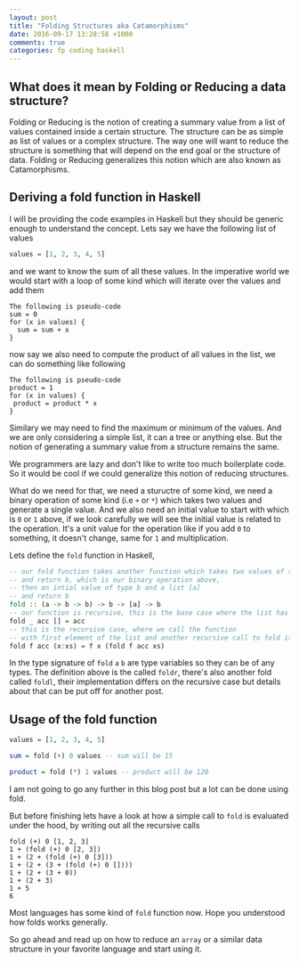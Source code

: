 ```yaml
---
layout: post
title: "Folding Structures aka Catamorphisms"
date: 2016-09-17 13:28:58 +1000
comments: true
categories: fp coding haskell
---
```


## What does it mean by Folding or Reducing a data structure?

Folding or Reducing is the notion of creating a summary value from a list of values contained inside a certain structure.
The structure can be as simple as list of values or a complex structure. The way one will want to reduce the structure is something
that will depend on the end goal or the structure of data. Folding or Reducing generalizes this notion which are also known as Catamorphisms.

<!-- more -->

## Deriving a fold function in Haskell

I will be providing the code examples in Haskell but they should be generic enough to understand the concept. Lets say we have the following list of values

```haskell
values = [1, 2, 3, 4, 5]
```
and we want to know the sum of all these values. In the imperative world we would start with a loop of some kind which will iterate over the values and add them

```
The following is pseudo-code
sum = 0
for (x in values) {
  sum = sum + x
}
```

now say we also need to compute the product of all values in the list, we can do something like following

```
The following is pseudo-code
product = 1
for (x in values) {
 product = product * x
}
```

Similary we may need to find the maximum or minimum of the values. And we are only considering a simple list, it can a tree or anything else.
But the notion of generating a summary value from a structure remains the same.

We programmers are lazy and don't like to write too much boilerplate code. So it would be cool if we could generalize this notion of reducing structures.

What do we need for that, we need a stuructre of some kind, we need a binary operation of some kind (i.e `+` or `*`) which takes two values and generate a single value.
And we also need an initial value to start with which is `0` or `1` above, if we look carefully we will see the initial value is related to the operation. It's a unit value for the
operation like if you add `0` to something, it doesn't change, same for `1` and multiplication.

Lets define the `fold` function in Haskell,

```haskell fold function
-- our fold function takes another function which takes two values of type a and b
-- and return b, which is our binary operation above,
-- then an intial value of type b and a list [a]
-- and return b
fold :: (a -> b -> b) -> b -> [a] -> b
-- our function is recursive, this is the base case where the list has no more elements left
fold _ acc [] = acc
-- this is the recursive case, where we call the function
-- with first element of the list and another recursive call to fold itself
fold f acc (x:xs) = f x (fold f acc xs)
```

In the type signature of `fold` `a` `b` are type variables so they can be of any types. The definition above is the called `foldr`,
there's also another fold called `foldl`, their implementation differs on the recursive case but details about that can be put off for
another post.

## Usage of the fold function

```haskell
values = [1, 2, 3, 4, 5]

sum = fold (+) 0 values -- sum will be 15

product = fold (*) 1 values -- product will be 120

```

I am not going to go any further in this blog post but a lot can be done using fold.

But before finishing lets have a look at how a simple call to `fold` is evaluated under the hood,
by writing out all the recursive calls

```
fold (+) 0 [1, 2, 3]
1 + (fold (+) 0 [2, 3])
1 + (2 + (fold (+) 0 [3]))
1 + (2 + (3 + (fold (+) 0 [])))
1 + (2 + (3 + 0))
1 + (2 + 3)
1 + 5
6
```

Most languages has some kind of `fold` function now. Hope you understood how folds works generally.

So go ahead and read up on how to reduce an `array` or a similar data structure in your favorite language and start using it.
